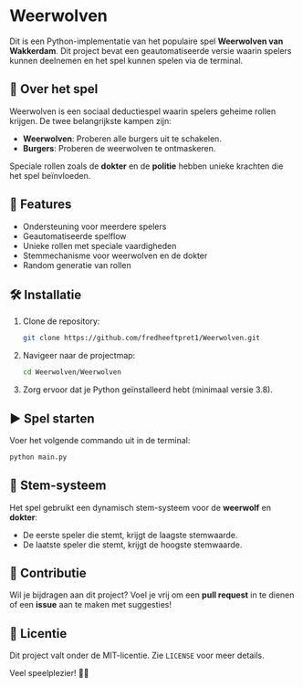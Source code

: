 # Weerwolven

Dit is een Python-implementatie van het populaire spel **Weerwolven van Wakkerdam**. Dit project bevat een geautomatiseerde versie waarin spelers kunnen deelnemen en het spel kunnen spelen via de terminal.

## 📜 Over het spel
Weerwolven is een sociaal deductiespel waarin spelers geheime rollen krijgen. De twee belangrijkste kampen zijn:
- **Weerwolven**: Proberen alle burgers uit te schakelen.
- **Burgers**: Proberen de weerwolven te ontmaskeren.

Speciale rollen zoals de **dokter** en de **politie** hebben unieke krachten die het spel beïnvloeden.

## 🚀 Features
- Ondersteuning voor meerdere spelers
- Geautomatiseerde spelflow
- Unieke rollen met speciale vaardigheden
- Stemmechanisme voor weerwolven en de dokter
- Random generatie van rollen

## 🛠 Installatie
1. Clone de repository:
   ```sh
   git clone https://github.com/fredheeftpret1/Weerwolven.git
   ```
2. Navigeer naar de projectmap:
   ```sh
   cd Weerwolven/Weerwolven
   ```
3. Zorg ervoor dat je Python geïnstalleerd hebt (minimaal versie 3.8).

## ▶️ Spel starten
Voer het volgende commando uit in de terminal:
```sh
python main.py
```

## 📌 Stem-systeem
Het spel gebruikt een dynamisch stem-systeem voor de **weerwolf** en **dokter**:
- De eerste speler die stemt, krijgt de laagste stemwaarde.
- De laatste speler die stemt, krijgt de hoogste stemwaarde.

## 📜 Contributie
Wil je bijdragen aan dit project? Voel je vrij om een **pull request** in te dienen of een **issue** aan te maken met suggesties!

## 📄 Licentie
Dit project valt onder de MIT-licentie. Zie `LICENSE` voor meer details.

Veel speelplezier! 🎲🐺

